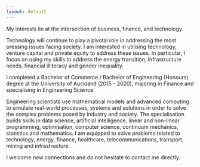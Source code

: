 ```yaml
---
layout: default
---
```


My interests lie at the intersection of business, finance, and technology.

Technology will continue to play a pivotal role in addressing the most pressing issues facing society. I am interested in utilising technology, venture capital and private equity to address these issues. In particular, I focus on using my skills to address the energy transition, infrastructure needs, financial illiteracy and gender inequality. 

I completed a Bachelor of Commerce / Bachelor of Engineering (Honours) degree at the University of Auckland (2015 - 2020), majoring in Finance and specialising in Engineering Science.

Engineering scientists use mathematical models and advanced computing to simulate real-world processes, systems and solutions in order to solve the complex problems posed by industry and society. The specialisation builds skills in data science, artificial intelligence, linear and non-linear programming, optimisation, computer science, continuum mechanics, statistics and mathematics. I am equipped to solve problems related to technology, energy, finance, healthcare, telecommunications, transport, mining and infrastructure.

I welcome new connections and do not hesitate to contact me directly.

